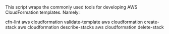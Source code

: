 This script wraps the commonly used tools for developing AWS CloudFormation 
templates. Namely:

cfn-lint
aws cloudformation validate-template
aws cloudformation create-stack
aws cloudformation describe-stacks
aws cloudformation delete-stack

